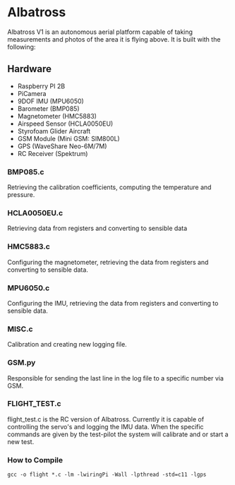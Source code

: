# Albatross
Albatross V1 is an autonomous aerial platform capable of taking measurements and photos of the area it is flying above.  It is built with the following:

## Hardware
* Raspberry PI 2B
* PiCamera
* 9DOF IMU (MPU6050)
* Barometer (BMP085)
* Magnetometer (HMC5883)
* Airspeed Sensor (HCLA0050EU)
* Styrofoam Glider Aircraft
* GSM Module (Mini GSM: SIM800L)
* GPS (WaveShare Neo-6M/7M)
* RC Receiver (Spektrum)

### BMP085.c
Retrieving the calibration coefficients, computing the temperature and pressure.

### HCLA0050EU.c
Retrieving data from registers and converting to sensible data

### HMC5883.c
Configuring the magnetometer, retrieving the data from registers and converting to sensible data.


### MPU6050.c
Configuring the IMU, retrieving the data from registers and converting to sensible data.

### MISC.c
Calibration and creating new logging file.

### GSM.py
Responsible for sending the last line in the log file to a specific number via GSM.

### FLIGHT_TEST.c
flight_test.c is the RC version of Albatross. Currently it is capable of controlling the servo's and logging the IMU data. When the specific commands are given by the test-pilot the system will calibrate and or start a new test. 

### How to Compile
```
gcc -o flight *.c -lm -lwiringPi -Wall -lpthread -std=c11 -lgps
```
